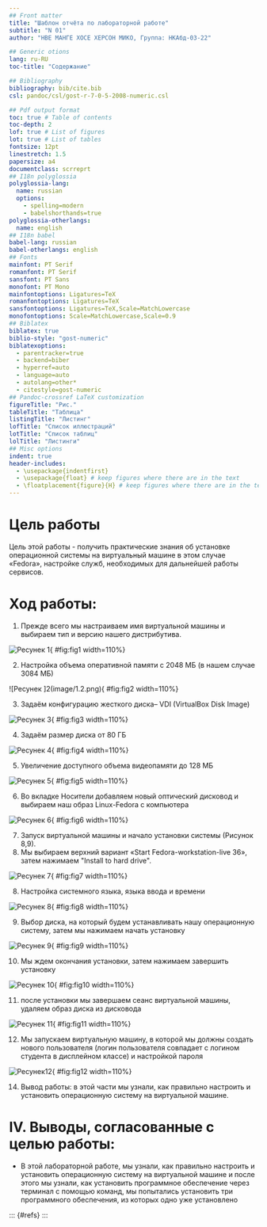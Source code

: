 ```yaml
---
## Front matter
title: "Шаблон отчёта по лабораторной работе"
subtitle: "N 01"
author: "НВЕ МАНГЕ ХОСЕ ХЕРСОН МИКО, Группа: НКАбд-03-22"

## Generic otions
lang: ru-RU
toc-title: "Содержание"

## Bibliography
bibliography: bib/cite.bib
csl: pandoc/csl/gost-r-7-0-5-2008-numeric.csl

## Pdf output format
toc: true # Table of contents
toc-depth: 2
lof: true # List of figures
lot: true # List of tables
fontsize: 12pt
linestretch: 1.5
papersize: a4
documentclass: scrreprt
## I18n polyglossia
polyglossia-lang:
  name: russian
  options:
	- spelling=modern
	- babelshorthands=true
polyglossia-otherlangs:
  name: english
## I18n babel
babel-lang: russian
babel-otherlangs: english
## Fonts
mainfont: PT Serif
romanfont: PT Serif
sansfont: PT Sans
monofont: PT Mono
mainfontoptions: Ligatures=TeX
romanfontoptions: Ligatures=TeX
sansfontoptions: Ligatures=TeX,Scale=MatchLowercase
monofontoptions: Scale=MatchLowercase,Scale=0.9
## Biblatex
biblatex: true
biblio-style: "gost-numeric"
biblatexoptions:
  - parentracker=true
  - backend=biber
  - hyperref=auto
  - language=auto
  - autolang=other*
  - citestyle=gost-numeric
## Pandoc-crossref LaTeX customization
figureTitle: "Рис."
tableTitle: "Таблица"
listingTitle: "Листинг"
lofTitle: "Список иллюстраций"
lotTitle: "Список таблиц"
lolTitle: "Листинги"
## Misc options
indent: true
header-includes:
  - \usepackage{indentfirst}
  - \usepackage{float} # keep figures where there are in the text
  - \floatplacement{figure}{H} # keep figures where there are in the text
---
```


# Цель работы

Цель этой работы - получить практические знания об установке операционной
системы на виртуальный машине в этом случае «Fedora», настройке служб,
необходимых для дальнейшей работы сервисов.

# Ход работы:

1. Прежде всего мы настраиваем имя виртуальной машины и выбираем тип и
версию нашего дистрибутива.

![Ресунек 1](image/1.1.png){ #fig:fig1 width=110%}

2. Настройка объема оперативной памяти с 2048 МБ (в нашем случае 3084 МБ)

![Ресунек ]2(image/1.2.png){ #fig:fig2 width=110%}

3. Задаём конфигурацию жесткого диска– VDI (VirtualBox Disk Image)

![Ресунек 3](image/1.3.png){ #fig:fig3 width=110%}

4. Задаём размер диска от 80 ГБ

![Ресунек 4](image/1.4.png){ #fig:fig4 width=110%}


5. Увеличение доступного объема видеопамяти до 128 МБ

![Ресунек 5](image/1.5.png){ #fig:fig5 width=110%}

6. Во вкладке Носители добавляем новый оптический дисковод и выбираем наш
образ Linux-Fedora с компьютера

![Ресунек 6](image/1.6.png){ #fig:fig6 width=110%}

7. Запуск виртуальной машины и начало установки системы (Рисунок 8,9).
1. Мы выбираем верхний вариант «Start Fedora-workstation-live 36», затем
нажимаем "Install to hard drive".

![Ресунек 7](image/1.7.png){ #fig:fig7 width=110%}

8. Настройка системного языка, языка ввода и времени

![Ресунек 8](image/1.8.png){ #fig:fig8 width=110%}

9. Выбор диска, на который будем устанавливать нашу операционную систему,
затем мы нажимаем начать установку

![Ресунек 9](image/1.9.png){ #fig:fig9 width=110%}

10. Мы ждем окончания установки, затем нажимаем завершить установку

![Ресунек 10](image/1.10.png){ #fig:fig10 width=110%}

11. после установки мы завершаем сеанс виртуальной машины, удаляем образ диска
из дисковода

![Ресунек 11](image/1.11.png){ #fig:fig11 width=110%}

12. Мы запускаем виртуальную машину, в которой мы должны создать нового
пользователя (логин пользователя совпадает с логином студента в дисплейном
классе) и настройкой пароля 

![Ресунек12 ](image/1.12.png){ #fig:fig12 width=110%}


14. Вывод работы:
в этой части мы узнали, как правильно настроить и установить операционную
систему на виртуальной машине.


# IV. Выводы, согласованные с целью работы:

- В этой лабораторной работе, мы узнали, как правильно настроить и установить
операционную систему на виртуальной машине и после этого мы узнали, как
установить программное обеспечение через терминал с помощью команд, мы
попытались установить три программного обеспечения, из которых одно уже
установлено

::: {#refs}
:::
